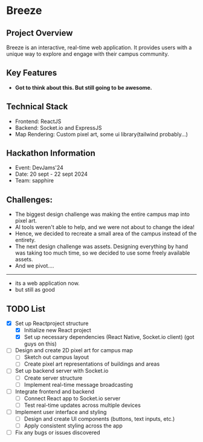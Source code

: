 # Breeze

## Project Overview
Breeze is an interactive, real-time web application. It provides users with a unique way to explore and engage with their campus community.

## Key Features
- **Got to think about this. But still going to be awesome.**

## Technical Stack
- Frontend: ReactJS
- Backend: Socket.io and ExpressJS
- Map Rendering: Custom pixel art, some ui library(tailwind probably...)

## Hackathon Information
- Event: DevJams'24
- Date: 20 sept - 22 sept 2024
- Team: sapphire

## Challenges:
- The biggest design challenge was making the entire campus map into pixel art.
- AI tools weren't able to help, and we were not about to change the idea!
- Hence, we decided to recreate a small area of the campus instead of the entirety. 
- The next design challenge was assets. Designing everything by hand was taking too much time, so we decided to use some freely available assets.
- And we pivot....

---
- its a web application now.
- but still as good

## TODO List
- [x] Set up Reactproject structure
  - [x] Initialize new React project
  - [x] Set up necessary dependencies (React Native, Socket.io client)
(got guys on this)
- [ ] Design and create 2D pixel art for campus map
  - [ ] Sketch out campus layout
  - [ ] Create pixel art representations of buildings and areas
- [ ] Set up backend server with Socket.io
  - [ ] Create server structure
  - [ ] Implement real-time message broadcasting
- [ ] Integrate frontend and backend
  - [ ] Connect React app to Socket.io server
  - [ ] Test real-time updates across multiple devices
- [ ] Implement user interface and styling
  - [ ] Design and create UI components (buttons, text inputs, etc.)
  - [ ] Apply consistent styling across the app
- [ ] Fix any bugs or issues discovered